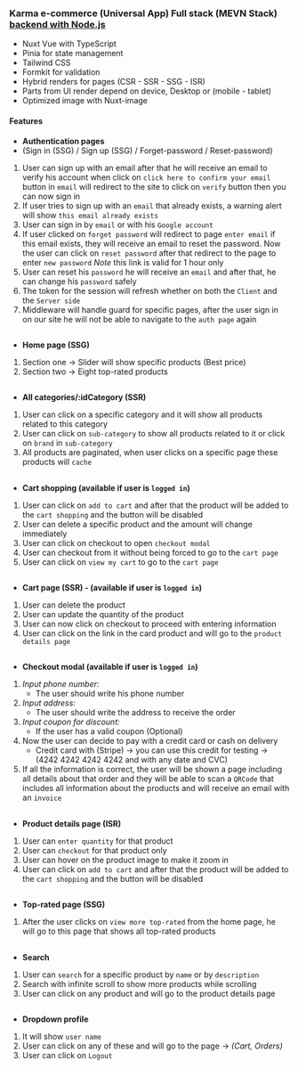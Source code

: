 ### Karma e-commerce (Universal App) Full stack (MEVN Stack) [backend with Node.js](https://github.com/karimtarek0000/karma-e-commerce-backend)

- Nuxt Vue with TypeScript
- Pinia for state management
- Tailwind CSS
- Formkit for validation
- Hybrid renders for pages (CSR - SSR - SSG - ISR)
- Parts from UI render depend on device, Desktop or (mobile - tablet)
- Optimized image with Nuxt-image

#### Features

- **Authentication pages**
- (Sign in (SSG) / Sign up (SSG) / Forget-password / Reset-password)

1.  User can sign up with an email after that he will receive an email to verify his account when click on `click here to confirm your email` button in `email` will redirect to the site to click on `verify` button then you can now sign in
2.  If user tries to sign up with an `email` that already exists, a warning alert will show `this email already exists`
3.  User can sign in by `email` or with his `Google account`
4.  If user clicked on `forget password` will redirect to page `enter email` if this email exists, they will receive an email to reset the password. Now the user can click on `reset password` after that redirect to the page to enter `new password`
    _Note_ this link is valid for 1 hour only
5.  User can reset his `password` he will receive an `email` and after that, he can change his `password` safely
6.  The token for the session will refresh whether on both the `Client` and the `Server side`
7.  Middleware will handle guard for specific pages, after the user sign in on our site he will not be able to navigate to the `auth page` again

##

- **Home page (SSG)**

1. Section one -> Slider will show specific products (Best price)
2. Section two -> Eight top-rated products

##

- **All categories/:idCategory (SSR)**

1.  User can click on a specific category and it will show all products related to this category
2.  User can click on `sub-category` to show all products related to it or click on `brand` in `sub-category`
3.  All products are paginated, when user clicks on a specific page these products will `cache`

##

- **Cart shopping (available if user is `logged in`)**

1. User can click on `add to cart` and after that the product will be added to the `cart shopping` and the button will be disabled
2. User can delete a specific product and the amount will change immediately
3. User can click on checkout to open `checkout modal`
4. User can checkout from it without being forced to go to the `cart page`
5. User can click on `view my cart` to go to the `cart page`

##

- **Cart page (SSR) - (available if user is `logged in`)**

1. User can delete the product
2. User can update the quantity of the product
3. User can now click on checkout to proceed with entering information
4. User can click on the link in the card product and will go to the `product details page`

##

- **Checkout modal (available if user is `logged in`)**

1. _Input phone number:_
   - The user should write his phone number
2. _Input address:_
   - The user should write the address to receive the order
3. _Input coupon for discount:_
   - If the user has a valid coupon (Optional)
4. Now the user can decide to pay with a credit card or cash on delivery
   - Credit card with (Stripe) -> you can use this credit for testing -> (4242 4242 4242 4242 and with any date and CVC)
5. If all the information is correct, the user will be shown a page including all details about that order and they will be able to scan a `QRCode` that includes all information about the products and will receive an email with an `invoice`

##

- **Product details page (ISR)**

1. User can `enter quantity` for that product
2. User can `checkout` for that product only
3. User can hover on the product image to make it zoom in
4. User can click on `add to cart` and after that the product will be added to the `cart shopping` and the button will be disabled

##

- **Top-rated page (SSG)**

1.  After the user clicks on `view more top-rated` from the home page, he will go to this page that shows all top-rated products

##

- **Search**

1.  User can `search` for a specific product by `name` or by `description`
2.  Search with infinite scroll to show more products while scrolling
3.  User can click on any product and will go to the product details page

##

- **Dropdown profile**

1. It will show `user name`
2. User can click on any of these and will go to the page -> _(Cart, Orders)_
3. User can click on `Logout`
